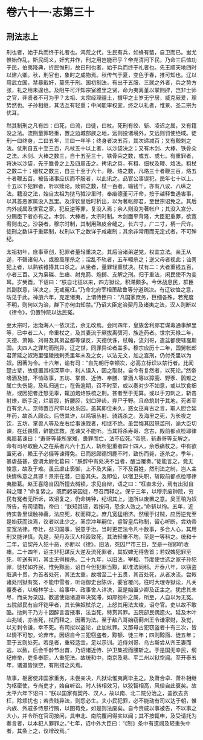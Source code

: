 # 卷六十一·志第三十

## 刑法志上

刑也者，始于兵而终于礼者也。鸿荒之代，生民有兵，如蜂有螫，自卫而已。蚩尤惟始作乱，斯民鸱义，奸宄并作，刑之用岂能已乎？帝尧清问下民，乃命三后恤功于民，伯夷降典，折民惟刑，故曰刑也者，始于兵而终于礼者也。先王顺天地四时以建六卿。秋，刑官也，象时之成物焉。秋传气于夏，变色于春，推可知也。辽以用武立国，禁暴戢奸，莫先于刑。国初制法，有出于五服、三就之外者，兵之势方张，礼之用未遑也。及阻午可汗知宗室雅里之贤，命为夷离堇以掌刑辟，岂非士师之官，非贤者不可为乎？太祖、太宗经理疆土，擐甲之士岁无宁居，威克厥爱，理势然也。子孙相继，其法互有轻重；中间能审权宜，终之以礼者，惟景、圣二宗为优耳。

然其制刑之凡有四：曰死，曰流，曰徒，曰杖。死刑有绞、斩、凌迟之属，又有籍没之法。流刑量罪轻重，置之边城部族之地，远则投诸境外，又远则罚使绝域。徒刑一曰终身，二曰五年，三曰一年半；终身者决五百，其次递减百；又有黥刺之法。仗刑自五十至三百，凡杖五十以上者，以沙袋决之；又有木剑、大棒、铁骨朵之法。木剑、大棒之数三，自十五至三十，铁骨朵之数，或五、或七。有重罪者，将决以沙袋，先于脽骨之上及四周击之。拷讯之具，有粗、细杖及鞭、烙法。粗杖之数二十；细杖之数三，自三十至于六十。鞭、烙之数，凡烙三十者鞭三百，烙五十者鞭五百。被告诸事应伏而不服者，以此讯之。品官公事误犯，民年七十以上、十五以下犯罪者，听以赎论。赎铜之数，杖一百者，输钱千。亦有八议、八纵之法。籍没之法，始自太祖为挞马狘沙里时，奉痕德堇可汗命，按于越释鲁遇害事，以其首恶家属没入瓦里。及淳钦皇后时析出，以为著帐郎君，至世宗诏免之。其后内外戚属及世官之家，犯反逆等罪，复没入焉；余人则没为著帐户；其没入宫分、分赐臣下者亦有之。木剑、大棒者，太宗时制。木剑面平背隆，大臣犯重罪，欲宽宥则击之。沙袋者，穆宗时制，其制用熟皮合缝之，长六寸，广二寸，柄一尺许。徒刑之数详于重熙制，杖刑以下之数详于咸雍制；其余非常用而无定式者，不可殚纪。

太祖初年，庶事草创，犯罪者量轻重决之。其后治诸弟逆党，权宜立法。亲王从逆，不磬诸甸人，或投高崖杀之；淫乱不轨者，五车轘杀之；逆父母者视此；讪詈犯上者，以熟铁锥摏其口杀之。从坐者，量罪轻重杖决。杖有二：大者重钱五百，小者三百。又为枭磔、生瘗、射鬼箭、炮掷、支解之刑。归于重法，闲民使不为变耳。岁癸酉，下诏曰：“朕自北征以来，四方狱讼，积滞颇多。今休战息民，群臣其副朕意，详决之，无或冤枉。”乃命北府宰相萧敌鲁等分道疏决。有辽钦恤之意，昉见于此。神册六年，克定诸夷，上谓侍臣曰：“凡国家庶务，巨细各殊，若宪度不明，则何以为治，群下亦何由知禁。”乃诏大臣定治契丹及诸夷之法，汉人则断以《律令》，仍置钟院以达民冤。

至太宗时，治渤海人一依汉法，余无改焉。会同四年，皇族舍利郎君谋毒通事解里等，已中者二人，命重杖之，及其妻流于厥拔离弭河，族造药者。世宗天禄二年，天德、萧翰、刘哥及其弟盆都等谋反，天德伏诛，杖翰，流刘哥，遣盆都使辖戛斯国。夫四人之罪均而刑异，辽之世，同罪异论者盖多。穆宗应历十二年，国舅帐郎君萧延之奴海里强陵拽剌秃里年未及之女，以法无文，加之宫刑，仍付秃里以为奴。因著为令。十六年，谕有司：“自先朝行幸顿次，必高立标识以禁行者。比闻楚古辈，故低置其标深草中，利人误入，因之取财。自今有复然者，以死论。”然帝嗜酒及猎，不恤政事，五坊、掌兽、近侍、奉膳、掌酒人等以獐鹿、野豕、鹘雉之属亡失伤毙，及私归逃亡，在告逾期，召不时至，或以奏对少不如意，或以饮食细故，或因犯者迁怒无辜，辄加炮烙铁梳之刑。甚者至于无算。或以手刃刺之，斩击射燎，断手足，烂肩股，折腰胫，划口碎齿，弃尸于野。且命筑封于其地，死者至百有余人。京师置百尺牢以处系囚。盖其即位未久，惑女巫肖古之言，取人胆合延年药，故杀人颇众。后悟其诈，以鸣镝丛射、骑践杀之。及海里之死，为长夜之饮，五坊、掌兽人等及左右给事诛戮者，相继不绝。虽尝悔其因怒滥刑，谕大臣切谏，在廷畏懦，鲜能匡救，虽谏又不能听。当其将杀寿哥、念古，殿前都点检耶律夷腊葛谏曰：“寿哥等毙所掌雉，畏罪而亡，法不应死。”帝怒，斩寿哥等支解之。命有司尽取鹿人之在系者凡六十五人，斩所犯重者四十四人，余悉痛杖之。中有欲置死者，赖王子必摄等谏得免。已而怒颇德饲鹿不时，致伤而毙，遂杀之。季年，暴虐益甚，尝谓太尉化葛曰：“朕醉中有处决不当者，醒当覆奏。”徒能言之，竟无悛意，故及于难。虽云虐止亵御，上不及大臣，下不及百姓，然刑法之制，岂人主快情纵意之具邪！景宗在潜，已鉴其失。及即位，以宿卫失职，斩殿前都点检耶律夷腊葛。赵王喜隐自囚所擅去械锁，求见自辩，语之曰：“枉直未分，焉有出狱自辩之理？”命复絷之。既而躬录囚徒，尽召而释之。保宁三年，以穆宗废钟院，穷民有冤者无所诉，故诏复之，仍命铸钟，纪诏其上，道所以废置之意。吴王稍为奴所告，有司请鞫，帝曰：“朕知其诬，若按问，恐余人效之。”命斩以徇。五年，近侍实鲁里误触神纛，法应死，杖而释之。庶几宽猛相济。然缓于讨贼，应历逆党至是始获而诛焉，议者以此少之。圣宗冲年嗣位，睿智皇后称制，留心听断，尝劝帝宜宽法律。帝壮，益习国事，锐意于治。当时更定法令凡十数事，多合人心，其用刑又能详慎。先是，契丹及汉人相殴致死，其法轻重不均，至是一等科之。统和十二年，诏契丹人犯十恶，亦断以《律》。旧法，死囚尸市三日，至是一宿即听收瘗。二十四年，诏主非犯谋反大逆及流死罪者，其奴婢无得告首；若奴婢犯罪至死，听送有司，其主无得擅杀。二十九年，以旧法，宰相、节度使世选之家子孙犯罪，徒杖如齐民，惟免黥面，诏自今但犯罪当黥，即准法同科。开泰八年，以窃盗赃满十贯，为首者处死，其法太重，故增至二十五贯，其首处死，从者决流。尝敕诸处刑狱有冤，不能申雪者，听诣御史台陈诉，委官覆问。往时大理寺狱讼，凡关覆奏者，以翰林学士、给事中、政事舍人详决，至是始置少卿及正主之。犹虑其未尽，而亲为录囚。数遣使诣诸道审决冤滞，如邢抱朴之属，所至，人自以为无冤。五院部民有自坏铠甲者，其长佛奴杖杀之，上怒其用法太峻，诏夺官。吏以故不敢酷。挞剌干乃方十因醉言宫掖事，法当死，特贳其罪。五院部民偶遗火。延及木叶山兆域，亦当死，杖而释之，因著为法。至于敌八哥始窃蓟州王令谦家财，及觉，以刃刺令谦，幸不死。有司拟以盗论，止加杖罪。又那母古犯窃盗者十有三次，皆以情不可恕，论弃市。因诏自今三犯窃盗者，黥额、徒三年；四则黥面、徒五年；至于五则处死。若是者，重轻适宜，足以示训。近侍刘哥、乌古斯尝从齐王妻而逃，以赦，后会千龄节出首，乃诏诸近侍、护卫集视而腰斩之。于是国无幸民，纲纪修举，吏多奉职，人重犯法。故统和中，南京及易、平二州以狱空闻。至开泰五年，诸道皆狱空，有刑措之风焉。

故事，枢密使非国家重务，未尝亲决，凡狱讼惟夷离毕主之。及萧合卓、萧朴相继为枢密使，专尚吏才，始自听讼。时人转相效习，以狡智相高，风俗自此衰矣。故太平六年下诏曰：“朕以国家有契丹、汉人，故以南、北二院分治之，盖欲去贪枉，除烦扰也；若贵贱异法，则怨必生。夫小民犯罪，必不能动有司以达于朝，惟内族、外戚多恃恩行贿，以图苟免，如是则法废矣。自今贵戚以事被告，不以事之大小，并令所在官司按问，具申北、南院覆问得实以闻；其不按辄申，及受请托为奏言者，以本犯人罪罪之。”七年，诏中外大臣曰：“《制》条中有遗阙及轻重失中者，其条上之，议增改焉。”
